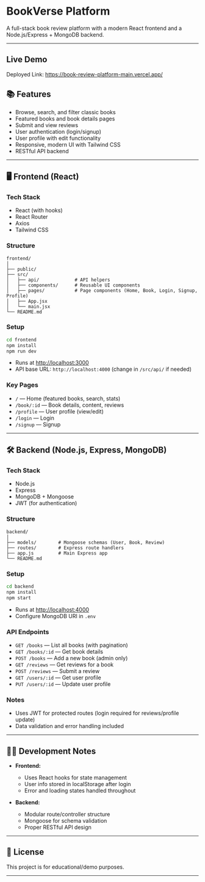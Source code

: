 # BookVerse Platform

A full-stack book review platform with a modern React frontend and a Node.js/Express + MongoDB backend.

---

## Live Demo
Deployed Link: https://book-review-platform-main.vercel.app/

## 📚 Features

- Browse, search, and filter classic books
- Featured books and book details pages
- Submit and view reviews
- User authentication (login/signup)
- User profile with edit functionality
- Responsive, modern UI with Tailwind CSS
- RESTful API backend

---

## 🖥️ Frontend (React)

### Tech Stack

- React (with hooks)
- React Router
- Axios
- Tailwind CSS

### Structure

```
frontend/
│
├── public/
├── src/
│   ├── api/             # API helpers
│   ├── components/      # Reusable UI components
│   ├── pages/           # Page components (Home, Book, Login, Signup, Profile)
│   ├── App.jsx
│   └── main.jsx
└── README.md
```

### Setup

```bash
cd frontend
npm install
npm run dev
```

- Runs at [http://localhost:3000](http://localhost:3000)
- API base URL: `http://localhost:4000` (change in `/src/api/` if needed)

### Key Pages

- `/` — Home (featured books, search, stats)
- `/book/:id` — Book details, content, reviews
- `/profile` — User profile (view/edit)
- `/login` — Login
- `/signup` — Signup

---

## 🛠️ Backend (Node.js, Express, MongoDB)

### Tech Stack

- Node.js
- Express
- MongoDB + Mongoose
- JWT (for authentication)

### Structure

```
backend/
│
├── models/        # Mongoose schemas (User, Book, Review)
├── routes/        # Express route handlers
├── app.js         # Main Express app
└── README.md
```

### Setup

```bash
cd backend
npm install
npm start
```

- Runs at [http://localhost:4000](http://localhost:4000)
- Configure MongoDB URI in `.env`

### API Endpoints

- `GET /books` — List all books (with pagination)
- `GET /books/:id` — Get book details
- `POST /books` — Add a new book (admin only)
- `GET /reviews` — Get reviews for a book
- `POST /reviews` — Submit a review
- `GET /users/:id` — Get user profile
- `PUT /users/:id` — Update user profile

### Notes

- Uses JWT for protected routes (login required for reviews/profile update)
- Data validation and error handling included

---

## 🧑‍💻 Development Notes

- **Frontend:**  
  - Uses React hooks for state management  
  - User info stored in localStorage after login  
  - Error and loading states handled throughout

- **Backend:**  
  - Modular route/controller structure  
  - Mongoose for schema validation  
  - Proper RESTful API design

---

## 📄 License

This project is for educational/demo purposes.

---

